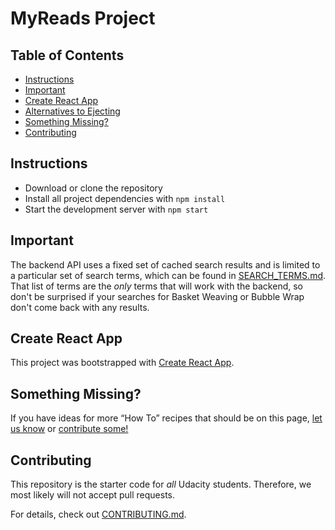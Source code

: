 # MyReads Project

## Table of Contents

  - [Instructions](#Instructions)
  - [Important](#Important)
  - [Create React App](#Create-React-App)
  - [Alternatives to Ejecting](#Alternatives-to-Ejecting)
  - [Something Missing?](#Something-Missing?)
  - [Contributing](#Contributing)


## Instructions
- Download or clone the repository
- Install all project dependencies with `npm install`
- Start the development server with `npm start`

## Important
The backend API uses a fixed set of cached search results and is limited to a particular set of search terms, which can be found in [SEARCH_TERMS.md](SEARCH_TERMS.md). That list of terms are the _only_ terms that will work with the backend, so don't be surprised if your searches for Basket Weaving or Bubble Wrap don't come back with any results.

## Create React App

This project was bootstrapped with [Create React App](https://github.com/facebookincubator/create-react-app).

## Something Missing?

If you have ideas for more “How To” recipes that should be on this page, [let us know](https://github.com/facebookincubator/create-react-app/issues) or [contribute some!](https://github.com/facebookincubator/create-react-app/edit/master/packages/react-scripts/template/README.md)

## Contributing

This repository is the starter code for _all_ Udacity students. Therefore, we most likely will not accept pull requests.

For details, check out [CONTRIBUTING.md](CONTRIBUTING.md).
